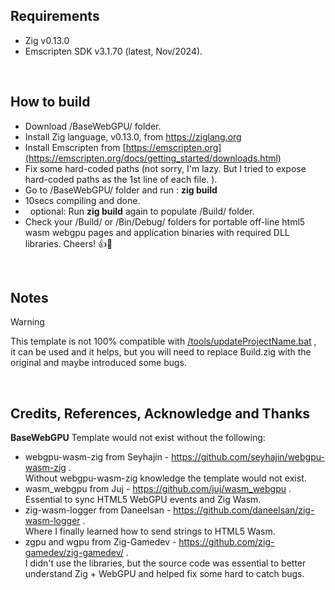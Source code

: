 ## Requirements
- Zig v0.13.0
- Emscripten SDK v3.1.70 (latest, Nov/2024).
<br/>

## How to build
- Download /BaseWebGPU/ folder.
- Install Zig language, v0.13.0, from https://ziglang.org
- Install Emscripten from [https://emscripten.org](https://emscripten.org/docs/getting_started/downloads.html)
- Fix some hard-coded paths (not sorry, I'm lazy. But I tried to expose hard-coded paths as the 1st line of each file. ).
- Go to /BaseWebGPU/ folder and run : **zig build**
- 10secs compiling and done.
- &nbsp;&nbsp;optional: Run **zig build** again to populate /Build/ folder.
- Check your /Build/ or /Bin/Debug/ folders for portable off-line html5 wasm webgpu pages and application binaries with required DLL libraries.  Cheers! 👍🍻

<br/>

## Notes

> [!WARNING]
> This template is not 100% compatible with [/tools/updateProjectName.bat](https://github.com/DarknessFX/zig_workbench/blob/main/tools/updateProjectName.bat) ,<br/>
> it can be used and it helps, but you will need to replace Build.zig with the original and maybe introduced some bugs.

<br/>

## Credits, References, Acknowledge and Thanks

**BaseWebGPU** Template would not exist without the following:<br/>
- webgpu-wasm-zig from Seyhajin - https://github.com/seyhajin/webgpu-wasm-zig .<br/>
Without webgpu-wasm-zig knowledge the template would not exist.<br/>
- wasm_webgpu from Juj - https://github.com/juj/wasm_webgpu .<br/>
Essential to sync HTML5 WebGPU events and Zig Wasm.<br/>
- zig-wasm-logger from Daneelsan - https://github.com/daneelsan/zig-wasm-logger .<br/>
Where I finally learned how to send strings to HTML5 Wasm. <br/>
- zgpu and wgpu from Zig-Gamedev - https://github.com/zig-gamedev/zig-gamedev/ .<br/>
I didn't use the libraries, but the source code was essential to better understand Zig + WebGPU and helped fix some hard to catch bugs.<br/>
